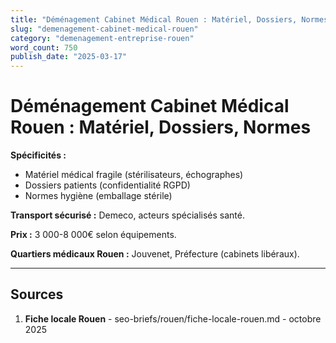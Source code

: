 ```yaml
---
title: "Déménagement Cabinet Médical Rouen : Matériel, Dossiers, Normes"
slug: "demenagement-cabinet-medical-rouen"
category: "demenagement-entreprise-rouen"
word_count: 750
publish_date: "2025-03-17"
---
```


# Déménagement Cabinet Médical Rouen : Matériel, Dossiers, Normes

**Spécificités :**
- Matériel médical fragile (stérilisateurs, échographes)
- Dossiers patients (confidentialité RGPD)
- Normes hygiène (emballage stérile)

**Transport sécurisé :** Demeco, acteurs spécialisés santé.

**Prix :** 3 000-8 000€ selon équipements.

**Quartiers médicaux Rouen :** Jouvenet, Préfecture (cabinets libéraux).

---

## Sources

1. **Fiche locale Rouen** - seo-briefs/rouen/fiche-locale-rouen.md - octobre 2025

